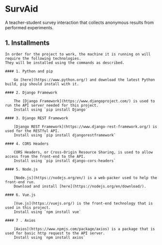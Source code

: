 # SurvAid
A teacher-student survey interaction that collects anonymous results from performed experiments.

## 1. Installments

	In order for the project to work, the machine it is running on will require the following technologies.
	They will be installed using the commands as described.

	#### 1. Python and pip

		Go [here](https://www.python.org/) and download the latest Python build, pip should install with it.

	#### 2. Django Framework

		The [Django Framework](https://www.djangoproject.com/) is used to run the API server needed for this project.
		Install using `pip install Django`

	#### 3. Django REST Framework

		[Django REST Framework](https://www.django-rest-framework.org/) is used for the RESTful API.
		Install using `pip install djangorestframework`

	#### 4. CORS Headers

		CORS Headers, or Cross-Origin Resource Sharing, is used to allow access from the front-end to the API.
		Install using `pip install django-cors-headers`

	#### 5. Node.js

		[Node.js](https://nodejs.org/en/) is a web-packer used to help the front-end run.
		Download and install [here](https://nodejs.org/en/download/).

	#### 6. Vue.js

		[Vue.js](https://vuejs.org/) is the front-end technology that is used in this project.
		Install using `npm install vue`

	#### 7 . Axios

		[Axios](https://www.npmjs.com/package/axios) is a package that is used for basic http request to the API server.
		Install using `npm install axios`
